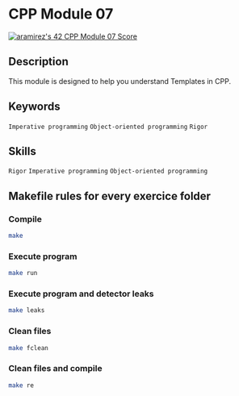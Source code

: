 # CPP Module 07

[![aramirez's 42 CPP Module 07 Score](https://badge42.vercel.app/api/v2/cl6y65hc100490gl7reg9ecj1/project/2930828)](https://github.com/JaeSeoKim/badge42)

## Description
This module is designed to help you understand Templates in CPP.

## Keywords
`Imperative programming`
`Object-oriented programming`
`Rigor`

## Skills
`Rigor`
`Imperative programming`
`Object-oriented programming`

## Makefile rules for every exercice folder

### Compile
```sh
make
```
### Execute program
```sh
make run
```
### Execute program and detector leaks
```sh
make leaks
```
### Clean files
```sh
make fclean
```
### Clean files and compile
```sh
make re
```
